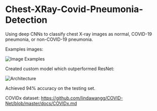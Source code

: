 # Chest-XRay-Covid-Pneumonia-Detection

Using deep CNNs to classify chest X-ray images as normal, COVID-19 pneumonia, or non-COVID-19 pneumonia.

Examples images:

![Image Examples](https://github.com/kylanoneal/Chest-XRay-Covid-Pneumonia-Detection/assets/53407400/105b4dae-8d08-4963-99c2-5a0c81317e24)

Created custom model which outperformed ResNet:

![Architecture](https://github.com/kylanoneal/Chest-XRay-Covid-Pneumonia-Detection/assets/53407400/523a79ac-7a68-4828-9710-25936523c385)

Achieved 94% accuracy on the testing set.

COVIDx dataset: https://github.com/lindawangg/COVID-Net/blob/master/docs/COVIDx.md
